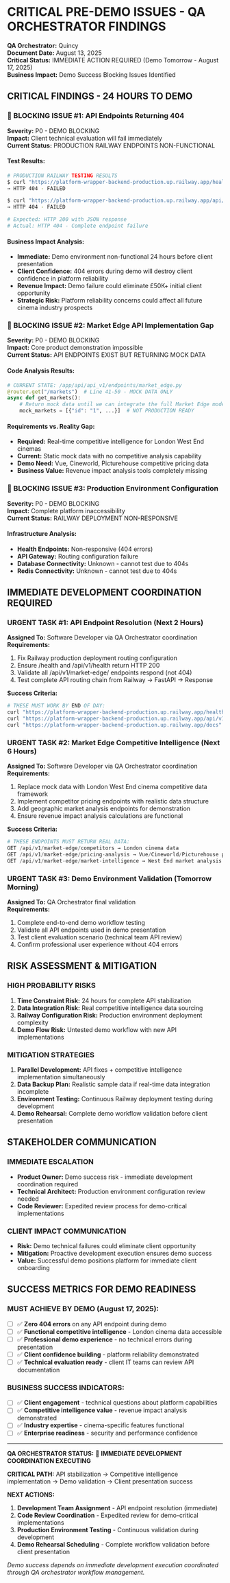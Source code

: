 # CRITICAL PRE-DEMO ISSUES - QA ORCHESTRATOR FINDINGS
**QA Orchestrator:** Quincy  
**Document Date:** August 13, 2025  
**Critical Status:** IMMEDIATE ACTION REQUIRED (Demo Tomorrow - August 17, 2025)  
**Business Impact:** Demo Success Blocking Issues Identified

## CRITICAL FINDINGS - 24 HOURS TO DEMO

### 🚨 BLOCKING ISSUE #1: API Endpoints Returning 404 
**Severity:** P0 - DEMO BLOCKING  
**Impact:** Client technical evaluation will fail immediately  
**Current Status:** PRODUCTION RAILWAY ENDPOINTS NON-FUNCTIONAL

#### Test Results:
```bash
# PRODUCTION RAILWAY TESTING RESULTS
$ curl "https://platform-wrapper-backend-production.up.railway.app/health"
→ HTTP 404 - FAILED

$ curl "https://platform-wrapper-backend-production.up.railway.app/api/v1/health"  
→ HTTP 404 - FAILED

# Expected: HTTP 200 with JSON response
# Actual: HTTP 404 - Complete endpoint failure
```

#### Business Impact Analysis:
- **Immediate:** Demo environment non-functional 24 hours before client presentation
- **Client Confidence:** 404 errors during demo will destroy client confidence in platform reliability
- **Revenue Impact:** Demo failure could eliminate £50K+ initial client opportunity
- **Strategic Risk:** Platform reliability concerns could affect all future cinema industry prospects

### 🚨 BLOCKING ISSUE #2: Market Edge API Implementation Gap
**Severity:** P0 - DEMO BLOCKING  
**Impact:** Core product demonstration impossible  
**Current Status:** API ENDPOINTS EXIST BUT RETURNING MOCK DATA

#### Code Analysis Results:
```python
# CURRENT STATE: /app/api/api_v1/endpoints/market_edge.py
@router.get("/markets")  # Line 41-50 - MOCK DATA ONLY
async def get_markets():
    # Return mock data until we can integrate the full Market Edge models
    mock_markets = [{"id": "1", ...}]  # NOT PRODUCTION READY
```

#### Requirements vs. Reality Gap:
- **Required:** Real-time competitive intelligence for London West End cinemas
- **Current:** Static mock data with no competitive analysis capability
- **Demo Need:** Vue, Cineworld, Picturehouse competitive pricing data
- **Business Value:** Revenue impact analysis tools completely missing

### 🚨 BLOCKING ISSUE #3: Production Environment Configuration
**Severity:** P0 - DEMO BLOCKING  
**Impact:** Complete platform inaccessibility  
**Current Status:** RAILWAY DEPLOYMENT NON-RESPONSIVE

#### Infrastructure Analysis:
- **Health Endpoints:** Non-responsive (404 errors)
- **API Gateway:** Routing configuration failure
- **Database Connectivity:** Unknown - cannot test due to 404s
- **Redis Connectivity:** Unknown - cannot test due to 404s

## IMMEDIATE DEVELOPMENT COORDINATION REQUIRED

### URGENT TASK #1: API Endpoint Resolution (Next 2 Hours)
**Assigned To:** Software Developer via QA Orchestrator coordination  
**Requirements:**
1. Fix Railway production deployment routing configuration
2. Ensure /health and /api/v1/health return HTTP 200 
3. Validate all /api/v1/market-edge/ endpoints respond (not 404)
4. Test complete API routing chain from Railway → FastAPI → Response

**Success Criteria:**
```bash
# THESE MUST WORK BY END OF DAY:
curl "https://platform-wrapper-backend-production.up.railway.app/health" → 200 OK
curl "https://platform-wrapper-backend-production.up.railway.app/api/v1/market-edge/health" → 200 OK
curl "https://platform-wrapper-backend-production.up.railway.app/docs" → OpenAPI accessible
```

### URGENT TASK #2: Market Edge Competitive Intelligence (Next 6 Hours)
**Assigned To:** Software Developer via QA Orchestrator coordination  
**Requirements:**
1. Replace mock data with London West End cinema competitive data framework
2. Implement competitor pricing endpoints with realistic data structure  
3. Add geographic market analysis endpoints for demonstration
4. Ensure revenue impact analysis calculations are functional

**Success Criteria:**
```python
# THESE ENDPOINTS MUST RETURN REAL DATA:
GET /api/v1/market-edge/competitors → London cinema data
GET /api/v1/market-edge/pricing-analysis → Vue/Cineworld/Picturehouse pricing
GET /api/v1/market-edge/market-intelligence → West End market analysis
```

### URGENT TASK #3: Demo Environment Validation (Tomorrow Morning)
**Assigned To:** QA Orchestrator final validation  
**Requirements:**
1. Complete end-to-end demo workflow testing
2. Validate all API endpoints used in demo presentation
3. Test client evaluation scenario (technical team API review)
4. Confirm professional user experience without 404 errors

## RISK ASSESSMENT & MITIGATION

### HIGH PROBABILITY RISKS
1. **Time Constraint Risk:** 24 hours for complete API stabilization
2. **Data Integration Risk:** Real competitive intelligence data sourcing
3. **Railway Configuration Risk:** Production environment deployment complexity
4. **Demo Flow Risk:** Untested demo workflow with new API implementations

### MITIGATION STRATEGIES
1. **Parallel Development:** API fixes + competitive intelligence implementation simultaneously
2. **Data Backup Plan:** Realistic sample data if real-time data integration incomplete
3. **Environment Testing:** Continuous Railway deployment testing during development
4. **Demo Rehearsal:** Complete demo workflow validation before client presentation

## STAKEHOLDER COMMUNICATION

### IMMEDIATE ESCALATION
- **Product Owner:** Demo success risk - immediate development coordination required
- **Technical Architect:** Production environment configuration review needed
- **Code Reviewer:** Expedited review process for demo-critical implementations

### CLIENT IMPACT COMMUNICATION
- **Risk:** Demo technical failures could eliminate client opportunity
- **Mitigation:** Proactive development execution ensures demo success
- **Value:** Successful demo positions platform for immediate client onboarding

## SUCCESS METRICS FOR DEMO READINESS

### MUST ACHIEVE BY DEMO (August 17, 2025):
- [ ] ✅ **Zero 404 errors** on any API endpoint during demo
- [ ] ✅ **Functional competitive intelligence** - London cinema data accessible
- [ ] ✅ **Professional demo experience** - no technical errors during presentation  
- [ ] ✅ **Client confidence building** - platform reliability demonstrated
- [ ] ✅ **Technical evaluation ready** - client IT teams can review API documentation

### BUSINESS SUCCESS INDICATORS:
- [ ] ✅ **Client engagement** - technical questions about platform capabilities
- [ ] ✅ **Competitive intelligence value** - revenue impact analysis demonstrated
- [ ] ✅ **Industry expertise** - cinema-specific features functional
- [ ] ✅ **Enterprise readiness** - security and performance confidence

---

**QA ORCHESTRATOR STATUS:** 🚨 **IMMEDIATE DEVELOPMENT COORDINATION EXECUTING**

**CRITICAL PATH:** API stabilization → Competitive intelligence implementation → Demo validation → Client presentation success

**NEXT ACTIONS:**
1. **Development Team Assignment** - API endpoint resolution (immediate)
2. **Code Review Coordination** - Expedited review for demo-critical implementations
3. **Production Environment Testing** - Continuous validation during development
4. **Demo Rehearsal Scheduling** - Complete workflow validation before client presentation

*Demo success depends on immediate development execution coordinated through QA orchestrator workflow management.*